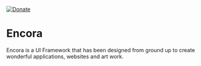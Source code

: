 [![Donate](https://img.shields.io/badge/Donate-PayPal-green.svg)](https://www.paypal.com/cgi-bin/webscr?cmd=_s-xclick&hosted_button_id=QYKEB6ZGTJNZ4)

# Encora
Encora is a UI Framework that has been designed from ground up to create wonderful applications, websites and art work.

